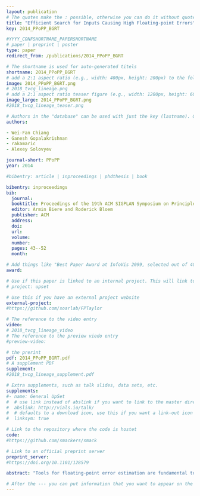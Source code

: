 ```yaml
---
layout: publication
# The quotes make the : possible, otherwise you can do it without quotes
title: "Efficient Search for Inputs Causing High Floating-point Errors"
key: 2014_PPoPP_BGRT

#YYYY_CONFSHORTNAME_PAPERSHORTNAME
# paper | preprint | poster
type: paper
redirect_from: /publications/2014_PPoPP_BGRT

# The shortname is used for auto-generated titels
shortname: 2014_PPoPP_BGRT
# add a 2:1 aspect ratio (e.g., width: 400px, height: 200px) to the folder /assets/images/papers/
image: 2014_PPoPP_BGRT.png
# 2018_tvcg_lineage.png
# add a 2:1 aspect ratio teaser figure (e.g., width: 1200px, height: 600px) to the folder /assets/images/papers/
image_large: 2014_PPoPP_BGRT.png
#2018_tvcg_lineage_teaser.png

# Authors in the "database" can be used with just the key (lastname). Others can be written properly.
authors:

- Wei-Fan Chiang
- Ganesh Gopalakrishnan
- rakamaric
- Alexey Solovyev

journal-short: PPoPP
year: 2014

#bibentry: article | inproceedings | phdthesis | book

bibentry: inproceedings
bib:
  journal: 
  booktitle: Proceedings of the 19th ACM SIGPLAN Symposium on Principles and Practice of Parallel Programming (PPoPP)
  editor: Armin Biere and Roderick Bloem
  publisher: ACM
  address: 
  doi: 
  url: 
  volume: 
  number: 
  pages: 43--52
  month:

# Add things like "Best Paper Award at InfoVis 2099, selected out of 4000 submissions"
award:

# Use if this paper is linked to an internal project. This will link to the project site
# project: upset

# Use this if you have an external project website
external-project: 
#https://github.com/soarlab/FPTaylor

# The reference to the video entry
video:
# 2018_tvcg_lineage_video
# The reference to the preview viedo entry
#preview-video:

# the prerint
pdf: 2014_PPoPP_BGRT.pdf
# A supplement PDF
supplement: 
#2018_tvcg_lineage_supplement.pdf

# Extra supplements, such as talk slides, data sets, etc.
supplements:
#- name: General UpSet
#  # use link instead of abslink if you want to link to the master directory
#  abslink: http://vials.io/talk/
#  # defaults to a download icon, use this if you want a link-out icon
#  linksym: true

# Link to the repository where the code is hostet
code:
#https://github.com/smackers/smack

# Link to an official preprint server
preprint_server: 
#https://doi.org/10.1101/128579

abstract: "Tools for floating-point error estimation are fundamental to program understanding and optimization. In this paper, we focus on tools for determining the input settings to a floating point routine that maximizes its result error. Such tools can help support activities such as precision allocation, performance optimization, and auto-tuning. We benchmark current abstraction-based precision analysis methods, and show that they often do not work at scale, or generate highly pessimistic error estimates, often caused by non-linear operators or complex input constraints that define the set of legal inputs. We show that while concrete-testing-based error estimation methods based on maintaining shadow values at higher precision can search out higher error-inducing inputs, suitable heuristic search guidance is key to finding higher errors. We develop a heuristic search algorithm called Binary Guided Random Testing (BGRT). In 45 of the 48 total benchmarks, including many real-world routines, BGRT returns higher guaranteed errors. We also evaluate BGRT against two other heuristic search methods called ILS and PSO, obtaining better results."

# After the --- you can put information that you want to appear on the website using markdown formatting or HTML. A good example are acknowledgements, extra references, an erratum, etc.
---
```

